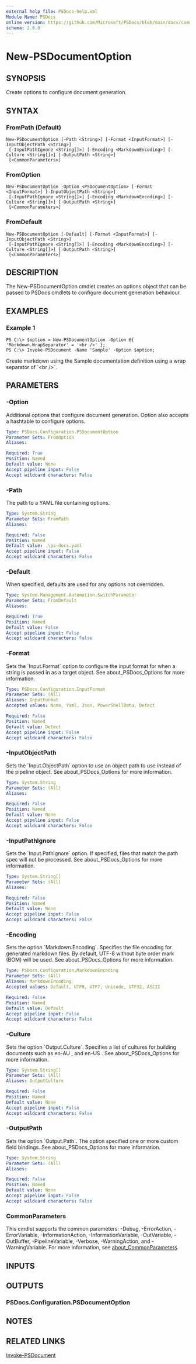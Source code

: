 ```yaml
---
external help file: PSDocs-help.xml
Module Name: PSDocs
online version: https://github.com/Microsoft/PSDocs/blob/main/docs/commands/PSDocs/en-US/New-PSDocumentOption.md
schema: 2.0.0
---
```


# New-PSDocumentOption

## SYNOPSIS
Create options to configure document generation.

## SYNTAX

### FromPath (Default)
```
New-PSDocumentOption [-Path <String>] [-Format <InputFormat>] [-InputObjectPath <String>]
 [-InputPathIgnore <String[]>] [-Encoding <MarkdownEncoding>] [-Culture <String[]>] [-OutputPath <String>]
 [<CommonParameters>]
```

### FromOption
```
New-PSDocumentOption -Option <PSDocumentOption> [-Format <InputFormat>] [-InputObjectPath <String>]
 [-InputPathIgnore <String[]>] [-Encoding <MarkdownEncoding>] [-Culture <String[]>] [-OutputPath <String>]
 [<CommonParameters>]
```

### FromDefault
```
New-PSDocumentOption [-Default] [-Format <InputFormat>] [-InputObjectPath <String>]
 [-InputPathIgnore <String[]>] [-Encoding <MarkdownEncoding>] [-Culture <String[]>] [-OutputPath <String>]
 [<CommonParameters>]
```

## DESCRIPTION
The New-PSDocumentOption cmdlet creates an options object that can be passed to PSDocs cmdlets to configure document generation behaviour.

## EXAMPLES

### Example 1
```
PS C:\> $option = New-PSDocumentOption -Option @{ 'Markdown.WrapSeparator' = '<br />' };
PS C:\> Invoke-PSDocument -Name 'Sample' -Option $option;
```

Create markdown using the Sample documentation definition using a wrap separator of \`\<br /\>\`.

## PARAMETERS

### -Option
Additional options that configure document generation.
Option also accepts a hashtable to configure options.

```yaml
Type: PSDocs.Configuration.PSDocumentOption
Parameter Sets: FromOption
Aliases:

Required: True
Position: Named
Default value: None
Accept pipeline input: False
Accept wildcard characters: False
```

### -Path
The path to a YAML file containing options.

```yaml
Type: System.String
Parameter Sets: FromPath
Aliases:

Required: False
Position: Named
Default value: .\ps-docs.yaml
Accept pipeline input: False
Accept wildcard characters: False
```

### -Default
When specified, defaults are used for any options not overridden.

```yaml
Type: System.Management.Automation.SwitchParameter
Parameter Sets: FromDefault
Aliases:

Required: True
Position: Named
Default value: False
Accept pipeline input: False
Accept wildcard characters: False
```

### -Format
Sets the \`Input.Format\` option to configure the input format for when a string is passed in as a target object.
See about_PSDocs_Options for more information.

```yaml
Type: PSDocs.Configuration.InputFormat
Parameter Sets: (All)
Aliases: InputFormat
Accepted values: None, Yaml, Json, PowerShellData, Detect

Required: False
Position: Named
Default value: Detect
Accept pipeline input: False
Accept wildcard characters: False
```

### -InputObjectPath
Sets the \`Input.ObjectPath\` option to use an object path to use instead of the pipeline object.
See about_PSDocs_Options for more information.

```yaml
Type: System.String
Parameter Sets: (All)
Aliases:

Required: False
Position: Named
Default value: None
Accept pipeline input: False
Accept wildcard characters: False
```

### -InputPathIgnore
Sets the \`Input.PathIgnore\` option.
If specified, files that match the path spec will not be processed.
See about_PSDocs_Options for more information.

```yaml
Type: System.String[]
Parameter Sets: (All)
Aliases:

Required: False
Position: Named
Default value: None
Accept pipeline input: False
Accept wildcard characters: False
```

### -Encoding
Sets the option \`Markdown.Encoding\`.
Specifies the file encoding for generated markdown files.
By default, UTF-8 without byte order mark (BOM) will be used.
See about_PSDocs_Options for more information.

```yaml
Type: PSDocs.Configuration.MarkdownEncoding
Parameter Sets: (All)
Aliases: MarkdownEncoding
Accepted values: Default, UTF8, UTF7, Unicode, UTF32, ASCII

Required: False
Position: Named
Default value: Default
Accept pipeline input: False
Accept wildcard characters: False
```

### -Culture
Sets the option \`Output.Culture\`.
Specifies a list of cultures for building documents such as en-AU , and en-US .
See about_PSDocs_Options for more information.

```yaml
Type: System.String[]
Parameter Sets: (All)
Aliases: OutputCulture

Required: False
Position: Named
Default value: None
Accept pipeline input: False
Accept wildcard characters: False
```

### -OutputPath
Sets the option \`Output.Path\`.
The option specified one or more custom field bindings.
See about_PSDocs_Options for more information.

```yaml
Type: System.String
Parameter Sets: (All)
Aliases:

Required: False
Position: Named
Default value: None
Accept pipeline input: False
Accept wildcard characters: False
```

### CommonParameters
This cmdlet supports the common parameters: -Debug, -ErrorAction, -ErrorVariable, -InformationAction, -InformationVariable, -OutVariable, -OutBuffer, -PipelineVariable, -Verbose, -WarningAction, and -WarningVariable. For more information, see [about_CommonParameters](http://go.microsoft.com/fwlink/?LinkID=113216).

## INPUTS

## OUTPUTS

### PSDocs.Configuration.PSDocumentOption
## NOTES

## RELATED LINKS

[Invoke-PSDocument]()

